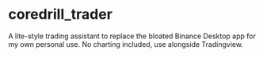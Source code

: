 # coredrill_trader
A lite-style trading assistant to replace the bloated Binance Desktop app for my own personal use.
No charting included, use alongside Tradingview.
